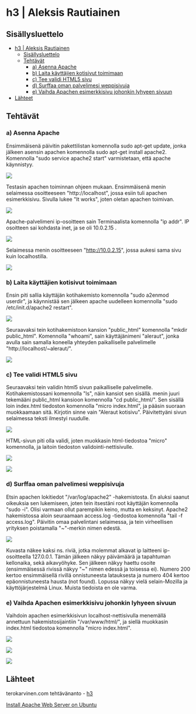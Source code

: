 # h3 | Aleksis Rautiainen

## Sisällysluettelo

- [h3 | Aleksis Rautiainen](#h3--aleksis-rautiainen)
  - [Sisällysluettelo](#sisällysluettelo)
  - [Tehtävät](#tehtävät)
    - [a) Asenna Apache](#a-asenna-apache)
    - [b) Laita käyttäjien kotisivut toimimaan](#b-laita-käyttäjien-kotisivut-toimimaan)
    - [c) Tee validi HTML5 sivu](#c-tee-validi-html5-sivu)
    - [d) Surffaa oman palvelimesi weppisivuja](#d-surffaa-oman-palvelimesi-weppisivuja)
    - [e) Vaihda Apachen esimerkkisivu johonkin lyhyeen sivuun](#e-vaihda-apachen-esimerkkisivu-johonkin-lyhyeen-sivuun)
- [Lähteet](#lähteet)

## Tehtävät

### a) Asenna Apache

Ensimmäisenä päivitin pakettilistan komennolla sudo apt-get update, jonka jälkeen asensin apachen komennolla sudo apt-get install apache2. Komennolla "sudo service apache2 start" varmistetaan, että apache käynnistyy.

![](kuvat/apacheinstall.png)

Testasin apachen toiminnan ohjeen mukaan. Ensimmäisenä menin selaimessa osoitteeseen "http://localhost", jossa esiin tuli apachen esimerkkisivu. Sivulla lukee "It works", joten oletan apachen toimivan.

![](kuvat/localhost.png)

Apache-palvelimeni ip-osoitteen sain Terminaalista komennolla "ip addr". IP osoitteen sai kohdasta inet, ja se oli 10.0.2.15 .

![](kuvat/ipaddr.png)

Selaimessa menin osoitteeseen "http://10.0.2.15", jossa aukesi sama sivu kuin localhostilla.

![](kuvat/iphost.png)


### b) Laita käyttäjien kotisivut toimimaan

Ensin piti sallia käyttäjän kotihakemisto komennolla "sudo a2enmod userdir", ja käynnistää sen jälkeen apache uudelleen komennolla "sudo /etc/init.d/apache2 restart".

![](kuvat/userdir.png)

Seuraavaksi tein kotihakemistoon kansion "public_html" komennolla "mkdir public_html". Komennolla "whoami", sain käyttäjänimeni "aleraut", jonka avulla sain samalla koneella yhteyden paikalliselle palvelimelle "http://localhost/~aleraut/".

![](kuvat/publichtml.png)


### c) Tee validi HTML5 sivu

Seuraavaksi tein validin html5 sivun paikalliselle palvelimelle. Kotihakemistossani komennolla "ls", näin kansiot sen sisällä. menin juuri tekemääni public_html kansioon komennolla "cd public_html/". Sen sisällä loin index.html tiedoston komennolla "micro index.html", ja pääsin suoraan muokkaamaan sitä. Kirjotin sinne vain "Aleraut kotisivu". Päivitettyäni sivun selaimessa teksti ilmestyi ruudulle.

![](kuvat/kotisivu.png)

HTML-sivun piti olla validi, joten muokkasin html-tiedostoa "micro" komennolla, ja laitoin tiedoston validointi-nettisivulle.

![](kuvat/html.png)

![](kuvat/htmlcheck.png)


### d) Surffaa oman palvelimesi weppisivuja

Etsin apachen lokitiedot "/var/log/apache2" -hakemistosta. En aluksi saanut oikeuksia sen lukemiseen, joten tein itsestäni root käyttäjän komennolla "sudo -i". Olisi varmaan ollut parempikin keino, mutta en keksinyt. Apache2 hakemistossa aloin seuraamaan access.log -tiedostoa komennolla "tail -f access.log". Päivitin omaa palvelintani selaimessa, ja tein virheellisen yrityksen poistamalla "~"-merkin nimen edestä.

![](kuvat/log.png)

Kuvasta näkee kaksi ns. riviä, jotka molemmat alkavat ip laitteeni ip-osoitteella 127.0.0.1. Tämän jälkeen näkyy päivämäärä ja tapahtuman kellonaika, sekä aikavyöhyke. Sen jälkeen näkyy haettu osoite (ensimmäisessä rivissä näkyy "~" nimen edessä ja toisessa ei). Numero 200 kertoo ensimmäisellä rivillä onnistuneesta latauksesta ja numero 404 kertoo epäonnistuneesta hausta (not found). Lopussa näkyy vielä selain-Mozilla ja käyttöjärjestelmä Linux. Muista tiedoista en ole varma.


### e) Vaihda Apachen esimerkkisivu johonkin lyhyeen sivuun

Vaihdoin apachen esimerkkisivun localhost-nettisivulla menemällä annettuun hakemistosijaintiin "/var/www/html/", ja siellä muokkasin index.html tiedostoa komennolla "micro index.html".

![](kuvat/wwwhtml.png)

![](kuvat/microlocal.png)

![](kuvat/uusilocal.png)


## Lähteet

terokarvinen.com tehtävänanto - [h3](https://terokarvinen.com/2021/linux-palvelimet-ict4tn021-3018/#h3)

[Install Apache Web Server on Ubuntu](https://terokarvinen.com/2008/install-apache-web-server-on-ubuntu-4/)
